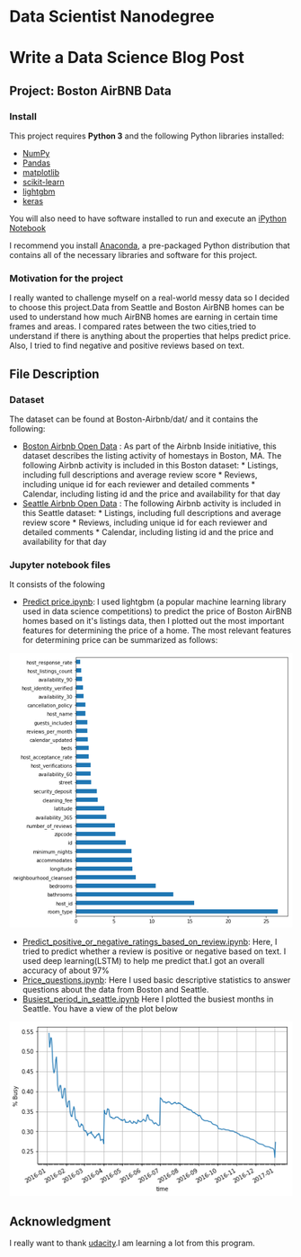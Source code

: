 # Data Scientist Nanodegree
# Write a Data Science Blog Post
## Project: Boston AirBNB Data

### Install

This project requires **Python 3** and the following Python libraries installed:

- [NumPy](http://www.numpy.org/)
- [Pandas](http://pandas.pydata.org)
- [matplotlib](http://matplotlib.org/)
- [scikit-learn](http://scikit-learn.org/stable/)
- [lightgbm](https://lightgbm.readthedocs.io/en/latest/)
- [keras](https://keras.io/)

You will also need to have software installed to run and execute an [iPython Notebook](http://ipython.org/notebook.html)

I recommend you install [Anaconda](https://www.continuum.io/downloads), a pre-packaged Python distribution that contains all of the necessary libraries and software for this project. 

### Motivation for the project

I really wanted to challenge myself on a real-world messy data so I decided to choose this project.Data from Seattle and Boston AirBNB homes can be used to understand how much AirBNB homes are earning in certain time frames and areas.
I compared rates between the two cities,tried to understand if there is anything about the properties that helps predict price. Also, I tried to find negative and positive reviews based on text. 

## File Description
### Dataset 
The dataset can be found at Boston-Airbnb/dat/ and it contains the following:
- [Boston Airbnb Open Data](https://www.kaggle.com/airbnb/boston/home) : As part of the Airbnb Inside initiative, this dataset describes the listing activity of homestays in Boston, MA. 
The following Airbnb activity is included in this Boston dataset: * Listings, including full descriptions and average review score * Reviews, including unique id for each reviewer and detailed comments * Calendar, including listing id and the price and availability for that day
- [Seattle Airbnb Open Data](https://www.kaggle.com/airbnb/seattle/home) : The following Airbnb activity is included in this Seattle dataset: * Listings, including full descriptions and average review score * Reviews, including unique id for each reviewer and detailed comments * Calendar, including listing id and the price and availability for that day

### Jupyter notebook files
It consists of the folowing
- [Predict price.ipynb](https://github.com/ericboss/Boston-Airbnb/blob/master/Predict%20price.ipynb): I used lightgbm (a popular machine learning library used in data science competitions) to predict the price of Boston AirBNB homes based on it's listings data, then I plotted out the most important features for determining the price of a home.
The most relevant features for determining price can be summarized as follows:

![alt text](https://github.com/ericboss/Boston-Airbnb/blob/master/images/predict_price1.png)

 - [Predict_positive_or_negative_ratings_based_on_review.ipynb](https://github.com/ericboss/Boston-Airbnb/blob/master/Predict_positive_or_negative_ratings_based_on_review.ipynb): Here, I tried to predict whether a review is positive or negative based on text. I used deep learning(LSTM) to help me predict that.I got an overall accuracy of about 97%
 - [Price_questions.ipynb](https://github.com/ericboss/Boston-Airbnb/blob/master/Price_questions.ipynb): Here I used basic descriptive statistics to answer questions about the data from Boston and Seattle.
 - [Busiest_period_in_seattle.ipynb](https://github.com/ericboss/Boston-Airbnb/blob/master/Busiest_period_in_seattle.ipynb) Here I plotted the busiest months in Seattle. You have a view of the plot below
 
 ![alt text](https://github.com/ericboss/Boston-Airbnb/blob/master/images/busiest%20month.png)

## Acknowledgment
 I really want to thank [udacity](https://www.udacity.com/).I am learning a lot from this program.
